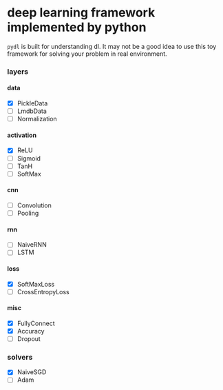 # deep learning framework implemented by python
`pydl` is built for understanding dl. It may not be a good idea to use
 this toy framework for solving your problem in real environment.
### layers
#### data
- [x] PickleData
- [ ] LmdbData
- [ ] Normalization
#### activation
- [x] ReLU
- [ ] Sigmoid
- [ ] TanH
- [ ] SoftMax
#### cnn
- [ ] Convolution
- [ ] Pooling
#### rnn
- [ ] NaiveRNN
- [ ] LSTM
#### loss
- [x] SoftMaxLoss
- [ ] CrossEntropyLoss
#### misc
- [x] FullyConnect
- [x] Accuracy
- [ ] Dropout
### solvers
- [x] NaiveSGD
- [ ] Adam
